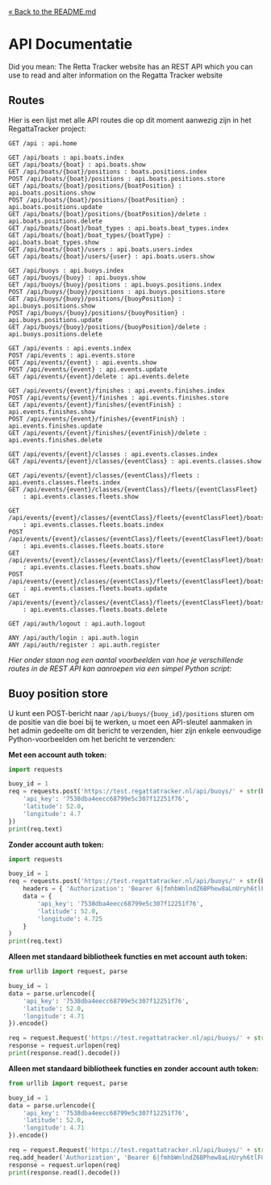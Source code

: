 [&laquo; Back to the README.md](../README.md)

# API Documentatie
Did you mean: The Retta Tracker website has an REST API which you can use to read and alter information on the Regatta Tracker website

## Routes
Hier is een lijst met alle API routes die op dit moment aanwezig zijn in het RegattaTracker project:
```
GET /api : api.home

GET /api/boats : api.boats.index
GET /api/boats/{boat} : api.boats.show
GET /api/boats/{boat}/positions : boats.positions.index
POST /api/boats/{boat}/positions : api.boats.positions.store
GET /api/boats/{boat}/positions/{boatPosition} : api.boats.positions.show
POST /api/boats/{boat}/positions/{boatPosition} : api.boats.positions.update
GET /api/boats/{boat}/positions/{boatPosition}/delete : api.boats.positions.delete
GET /api/boats/{boat}/boat_types : api.boats.boat_types.index
GET /api/boats/{boat}/boat_types/{boatType} : api.boats.boat_types.show
GET /api/boats/{boat}/users : api.boats.users.index
GET /api/boats/{boat}/users/{user} : api.boats.users.show

GET /api/buoys : api.buoys.index
GET /api/buoys/{buoy} : api.buoys.show
GET /api/buoys/{buoy}/positions : api.buoys.positions.index
POST /api/buoys/{buoy}/positions : api.buoys.positions.store
GET /api/buoys/{buoy}/positions/{buoyPosition} : api.buoys.positions.show
POST /api/buoys/{buoy}/positions/{buoyPosition} : api.buoys.positions.update
GET /api/buoys/{buoy}/positions/{buoyPosition}/delete : api.buoys.positions.delete

GET /api/events : api.events.index
POST /api/events : api.events.store
GET /api/events/{event} : api.events.show
POST /api/events/{event} : api.events.update
GET /api/events/{event}/delete : api.events.delete

GET /api/events/{event}/finishes : api.events.finishes.index
POST /api/events/{event}/finishes : api.events.finishes.store
GET /api/events/{event}/finishes/{eventFinish} : api.events.finishes.show
POST /api/events/{event}/finishes/{eventFinish} : api.events.finishes.update
GET /api/events/{event}/finishes/{eventFinish}/delete : api.events.finishes.delete

GET /api/events/{event}/classes : api.events.classes.index
GET /api/events/{event}/classes/{eventClass} : api.events.classes.show

GET /api/events/{event}/classes/{eventClass}/fleets : api.events.classes.fleets.index
GET /api/events/{event}/classes/{eventClass}/fleets/{eventClassFleet}
    : api.events.classes.fleets.show

GET /api/events/{event}/classes/{eventClass}/fleets/{eventClassFleet}/boats
    : api.events.classes.fleets.boats.index
POST /api/events/{event}/classes/{eventClass}/fleets/{eventClassFleet}/boats
    : api.events.classes.fleets.boats.store
GET /api/events/{event}/classes/{eventClass}/fleets/{eventClassFleet}/boats/{boat}
    : api.events.classes.fleets.boats.show
POST /api/events/{event}/classes/{eventClass}/fleets/{eventClassFleet}/boats/{boat}
    : api.events.classes.fleets.boats.update
GET /api/events/{event}/classes/{eventClass}/fleets/{eventClassFleet}/boats/{boat}/delete
    : api.events.classes.fleets.boats.delete

GET /api/auth/logout : api.auth.logout

ANY /api/auth/login : api.auth.login
ANY /api/auth/register : api.auth.register
```

*Hier onder staan nog een aantal voorbeelden van hoe je verschillende routes in de REST API kan aanroepen via een simpel Python script:*

## Buoy position store
U kunt een POST-bericht naar `/api/buoys/{buoy_id}/positions` sturen om de positie van die boei bij te werken, u moet een API-sleutel aanmaken in het admin gedeelte om dit bericht te verzenden, hier zijn enkele eenvoudige Python-voorbeelden om het bericht te verzenden:


**Met een account auth token:**
```python
import requests

buoy_id = 1
req = requests.post('https://test.regattatracker.nl/api/buoys/' + str(buoy_id) + '/positions', data = {
    'api_key': '7538dba4eecc68799e5c307f12251f76',
    'latitude': 52.0,
    'longitude': 4.7
})
print(req.text)
```

**Zonder account auth token:**
```python
import requests

buoy_id = 1
req = requests.post('https://test.regattatracker.nl/api/buoys/' + str(buoy_id) + '/positions',
    headers = { 'Authorization': 'Bearer 6|fmhbWnlndZ6BPhew8aLnUryh6tlFCr9RanCYAlZ5' },
    data = {
        'api_key': '7538dba4eecc68799e5c307f12251f76',
        'latitude': 52.0,
        'longitude': 4.725
    }
)
print(req.text)
```

**Alleen met standaard bibliotheek functies en met account auth token:**
```python
from urllib import request, parse

buoy_id = 1
data = parse.urlencode({
    'api_key': '7538dba4eecc68799e5c307f12251f76',
    'latitude': 52.0,
    'longitude': 4.71
}).encode()

req = request.Request('https://test.regattatracker.nl/api/buoys/' + str(buoy_id) + '/positions', data = data)
response = request.urlopen(req)
print(response.read().decode())
```
**Alleen met standaard bibliotheek functies en zonder account auth token:**
```python
from urllib import request, parse

buoy_id = 1
data = parse.urlencode({
    'api_key': '7538dba4eecc68799e5c307f12251f76',
    'latitude': 52.0,
    'longitude': 4.71
}).encode()

req = request.Request('https://test.regattatracker.nl/api/buoys/' + str(buoy_id) + '/positions', data = data)
req.add_header('Authorization', 'Bearer 6|fmhbWnlndZ6BPhew8aLnUryh6tlFCr9RanCYAlZ5')
response = request.urlopen(req)
print(response.read().decode())
```
